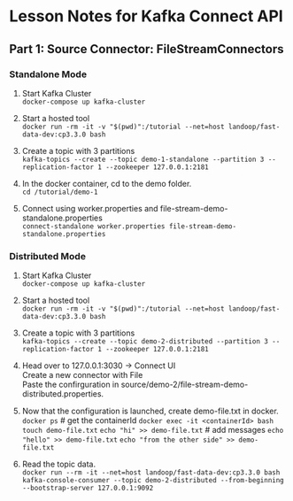 # Lesson Notes for Kafka Connect API

## Part 1: Source Connector: FileStreamConnectors

### Standalone Mode

1. Start Kafka Cluster  
`docker-compose up kafka-cluster`

2. Start a hosted tool  
`docker run -rm -it -v "$(pwd)":/tutorial --net=host landoop/fast-data-dev:cp3.3.0 bash`

3. Create a topic with 3 partitions  
`kafka-topics --create --topic demo-1-standalone --partition 3 --replication-factor 1 --zookeeper 127.0.0.1:2181`

4. In the docker container, cd to the demo folder.  
`cd /tutorial/demo-1`

5. Connect using worker.properties and file-stream-demo-standalone.properties  
`connect-standalone worker.properties file-stream-demo-standalone.properties`

### Distributed Mode

1. Start Kafka Cluster  
`docker-compose up kafka-cluster`

2. Start a hosted tool  
`docker run -rm -it -v "$(pwd)":/tutorial --net=host landoop/fast-data-dev:cp3.3.0 bash`

3. Create a topic with 3 partitions  
`kafka-topics --create --topic demo-2-distributed --partition 3 --replication-factor 1 --zookeeper 127.0.0.1:2181`

4. Head over to 127.0.0.1:3030 -> Connect UI  
Create a new connector with File  
Paste the confirguration in source/demo-2/file-stream-demo-distributed.properties.

5. Now that the configuration is launched, create demo-file.txt in docker.  
`docker ps`  # get the containerId
`docker exec -it <containerId> bash`
`touch demo-file.txt`
`echo "hi" >> demo-file.txt`  # add messages
`echo "hello" >> demo-file.txt`
`echo "from the other side" >> demo-file.txt`

6. Read the topic data.  
`docker run --rm -it --net=host landoop/fast-data-dev:cp3.3.0 bash`
`kafka-console-consumer --topic demo-2-distributed --from-beginning --bootstrap-server 127.0.0.1:9092`

